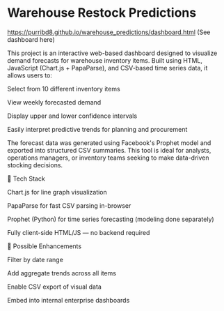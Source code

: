 ﻿# Warehouse Restock Predictions

https://purribd8.github.io/warehouse_predictions/dashboard.html (See dashboard here)

This project is an interactive web-based dashboard designed to visualize demand forecasts for warehouse inventory items. Built using HTML, JavaScript (Chart.js + PapaParse), and CSV-based time series data, it allows users to:

Select from 10 different inventory items

View weekly forecasted demand

Display upper and lower confidence intervals

Easily interpret predictive trends for planning and procurement

The forecast data was generated using Facebook's Prophet model and exported into structured CSV summaries. This tool is ideal for analysts, operations managers, or inventory teams seeking to make data-driven stocking decisions.


🔧 Tech Stack

Chart.js for line graph visualization

PapaParse for fast CSV parsing in-browser

Prophet (Python) for time series forecasting (modeling done separately)

Fully client-side HTML/JS — no backend required


🚀 Possible Enhancements

Filter by date range

Add aggregate trends across all items

Enable CSV export of visual data

Embed into internal enterprise dashboards
